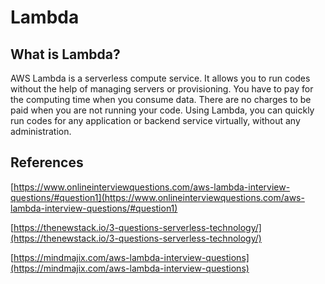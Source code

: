 

# Lambda

## What is Lambda?
AWS Lambda is a serverless compute service. It allows you to run codes without the help of managing servers or provisioning. You have to pay for the computing time when you consume data. There are no charges to be paid when you are not running your code. Using Lambda, you can quickly run codes for any application or backend service virtually, without any administration.

## References
[https://www.onlineinterviewquestions.com/aws-lambda-interview-questions/#question1](https://www.onlineinterviewquestions.com/aws-lambda-interview-questions/#question1)

[https://thenewstack.io/3-questions-serverless-technology/](https://thenewstack.io/3-questions-serverless-technology/)

[https://mindmajix.com/aws-lambda-interview-questions](https://mindmajix.com/aws-lambda-interview-questions)

